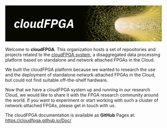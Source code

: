 ![Banner for cF](https://github.com/cloudFPGA/.github/blob/master/imgs/banner.png)

Welcome to **cloudFPGA**. This organization hosts a set of repositories and projects related to the [cloudFPGA system](https://www.zurich.ibm.com/cci/cloudFPGA/), a disaggregated data processing platform based on standalone and network attached FPGAs in the Cloud.

We built the cloudFPGA platform because we wanted to research the use and the deployment of 
standalone network-attached FPGAs in the Cloud, but could not find suitable off-the-shelf hardware.

Now that we have a cloudFPGA system up and running in our research Cloud, we would like to share it 
with the FPGA research community around the world. If you want to experiment or start working with
such a cluster of network-attached FPGAs, please get in touch with us.

The cloudFPGA documentation is available as **GitHub** Pages at: https://cloudfpga.github.io/Doc/
